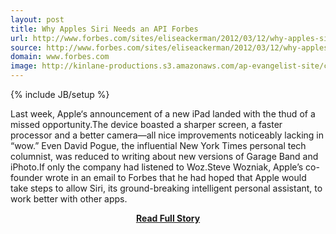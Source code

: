 ```yaml
---
layout: post
title: Why Apples Siri Needs an API Forbes
url: http://www.forbes.com/sites/eliseackerman/2012/03/12/why-apples-siri-needs-an-api/
source: http://www.forbes.com/sites/eliseackerman/2012/03/12/why-apples-siri-needs-an-api/
domain: www.forbes.com
image: http://kinlane-productions.s3.amazonaws.com/ap-evangelist-site/curated/screenshots/9352_api500_com.png
---
```

{% include JB/setup %}<p>Last week, Apple‘s announcement of a new iPad landed with the thud of a missed opportunity.The device boasted a sharper screen, a faster processor and a better camera—all nice improvements noticeably lacking in “wow.” Even David Pogue, the influential New York Times personal tech columnist, was reduced to writing about new versions of Garage Band and iPhoto.If only the company had listened to Woz.Steve Wozniak, Apple’s co-founder wrote in an email to Forbes that he had hoped that Apple would take steps to allow Siri, its ground-breaking intelligent personal assistant, to work better with other apps.</p>
<center><p><a href="http://www.forbes.com/sites/eliseackerman/2012/03/12/why-apples-siri-needs-an-api/" style='padding:25px; font-sze:18px; font-weight: bold;'>Read Full Story</a></p></center>
